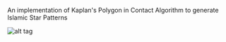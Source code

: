 An implementation of Kaplan's Polygon in Contact Algorithm to generate Islamic Star Patterns

![alt tag](https://raw.githubusercontent.com/azer89/IslamicStarPatterns/master/IslamicStarPattern.png)
